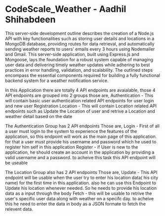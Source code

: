 # CodeScale_Weather - Aadhil Shihabdeen

This server-side development outline describes the creation of a Node.js API with key functionalities such as storing user details and locations in a MongoDB database, providing routes for data retrieval, and automatically sending weather reports to users' emails every 3 hours using Nodemailer and Gmail. This server-side application, built using Express.js and Mongoose, lays the foundation for a robust system capable of managing user data and delivering timely weather updates while adhering to best practices in error handling, validation, and scalability. The outlined steps encompass the essential components required for building a fully functional backend system for a weather notification service.

In this Application there are totally 4 API endpoints are avaialable, those 4 API endpoints are grouped into 2 groups those are,
Authentication - This will contain basic user authentication related API endpoints for user login and new user Registration
Location - This will contain Location related API endpoints such as Update the Location of user and retrive a Location and weather detail based on the date

The Authentication Group has 2 API endpoints Those are,
Login - First of all a user must login to the system to experience the features of the application, so this endpoint will work as the main page of this application. for that a user must provide his username and password which he used to register him self in this application
Register - if User is new to the application, he should create an account in the application by providing a valid username and a password. to acheive this task this API endpoint will be useable

The Location Group also has 2 API endpoints Those are,
Update - This API endpoint will be usable when the user try to enter his location data( his city name) for the first time in this application. also he can use this Endpoint to Update his location whenever needed. So he needs to provide his location data as a input through the body
Fetch - this will be usable to retrive the user's specific user data along with weather on a specifc day. to acheive this he need to enter the data in body as a JSON formate to fetch the relevent data.

